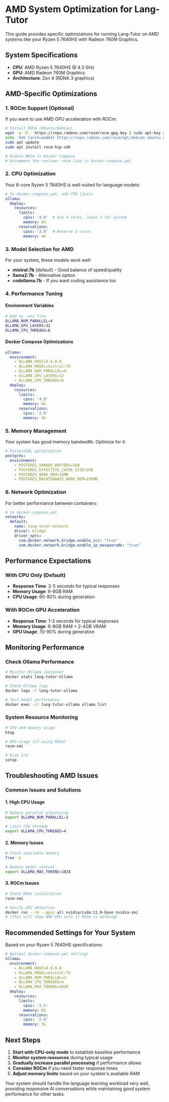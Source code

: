 # AMD System Optimization for Lang-Tutor

This guide provides specific optimizations for running Lang-Tutor on AMD systems like your Ryzen 5 7640HS with Radeon 760M Graphics.

## System Specifications
- **CPU**: AMD Ryzen 5 7640HS @ 4.3 GHz
- **GPU**: AMD Radeon 760M Graphics
- **Architecture**: Zen 4 (RDNA 3 graphics)

## AMD-Specific Optimizations

### 1. ROCm Support (Optional)
If you want to use AMD GPU acceleration with ROCm:

```bash
# Install ROCm (Ubuntu/Debian)
wget -q -O - https://repo.radeon.com/rocm/rocm.gpg.key | sudo apt-key add -
echo 'deb [arch=amd64] https://repo.radeon.com/rocm/apt/debian ubuntu main' | sudo tee /etc/apt/sources.list.d/rocm.list
sudo apt update
sudo apt install rocm-hip-sdk

# Enable ROCm in Docker Compose
# Uncomment the runtime: rocm line in docker-compose.yml
```

### 2. CPU Optimization
Your 6-core Ryzen 5 7640HS is well-suited for language models:

```yaml
# In docker-compose.yml, add CPU limits
ollama:
  deploy:
    resources:
      limits:
        cpus: '4.0'  # Use 4 cores, leave 2 for system
        memory: 8G
      reservations:
        cpus: '2.0'  # Reserve 2 cores
        memory: 4G
```

### 3. Model Selection for AMD
For your system, these models work well:

- **mistral:7b** (default) - Good balance of speed/quality
- **llama2:7b** - Alternative option
- **codellama:7b** - If you want coding assistance too

### 4. Performance Tuning

#### Environment Variables
```bash
# Add to .env file
OLLAMA_NUM_PARALLEL=4
OLLAMA_GPU_LAYERS=32
OLLAMA_CPU_THREADS=6
```

#### Docker Compose Optimizations
```yaml
ollama:
  environment:
    - OLLAMA_HOST=0.0.0.0
    - OLLAMA_MODEL=mistral:7b
    - OLLAMA_NUM_PARALLEL=4
    - OLLAMA_GPU_LAYERS=32
    - OLLAMA_CPU_THREADS=6
  deploy:
    resources:
      limits:
        cpus: '4.0'
        memory: 8G
      reservations:
        cpus: '2.0'
        memory: 4G
```

### 5. Memory Management
Your system has good memory bandwidth. Optimize for it:

```yaml
# PostgreSQL optimization
postgres:
  environment:
    - POSTGRES_SHARED_BUFFERS=1GB
    - POSTGRES_EFFECTIVE_CACHE_SIZE=3GB
    - POSTGRES_WORK_MEM=16MB
    - POSTGRES_MAINTENANCE_WORK_MEM=256MB
```

### 6. Network Optimization
For better performance between containers:

```yaml
# In docker-compose.yml
networks:
  default:
    name: lang-tutor-network
    driver: bridge
    driver_opts:
      com.docker.network.bridge.enable_icc: "true"
      com.docker.network.bridge.enable_ip_masquerade: "true"
```

## Performance Expectations

### With CPU Only (Default)
- **Response Time**: 2-5 seconds for typical responses
- **Memory Usage**: 6-8GB RAM
- **CPU Usage**: 60-80% during generation

### With ROCm GPU Acceleration
- **Response Time**: 1-3 seconds for typical responses
- **Memory Usage**: 6-8GB RAM + 2-4GB VRAM
- **GPU Usage**: 70-90% during generation

## Monitoring Performance

### Check Ollama Performance
```bash
# Monitor Ollama container
docker stats lang-tutor-ollama

# Check Ollama logs
docker logs -f lang-tutor-ollama

# Test model performance
docker exec -it lang-tutor-ollama ollama list
```

### System Resource Monitoring
```bash
# CPU and memory usage
htop

# GPU usage (if using ROCm)
rocm-smi

# Disk I/O
iotop
```

## Troubleshooting AMD Issues

### Common Issues and Solutions

#### 1. High CPU Usage
```bash
# Reduce parallel processing
export OLLAMA_NUM_PARALLEL=2

# Limit CPU threads
export OLLAMA_CPU_THREADS=4
```

#### 2. Memory Issues
```bash
# Check available memory
free -h

# Reduce model context
export OLLAMA_MAX_TOKENS=1024
```

#### 3. ROCm Issues
```bash
# Check ROCm installation
rocm-smi

# Verify GPU detection
docker run --rm --gpus all nvidia/cuda:11.0-base nvidia-smi
# (This will show AMD GPU info if ROCm is working)
```

## Recommended Settings for Your System

Based on your Ryzen 5 7640HS specifications:

```yaml
# Optimal docker-compose.yml settings
ollama:
  environment:
    - OLLAMA_HOST=0.0.0.0
    - OLLAMA_MODEL=mistral:7b
    - OLLAMA_NUM_PARALLEL=3
    - OLLAMA_CPU_THREADS=4
    - OLLAMA_MAX_TOKENS=2048
  deploy:
    resources:
      limits:
        cpus: '3.5'
        memory: 6G
      reservations:
        cpus: '2.0'
        memory: 3G
```

## Next Steps

1. **Start with CPU-only mode** to establish baseline performance
2. **Monitor system resources** during typical usage
3. **Gradually increase parallel processing** if performance allows
4. **Consider ROCm** if you need faster response times
5. **Adjust memory limits** based on your system's available RAM

Your system should handle the language learning workload very well, providing responsive AI conversations while maintaining good system performance for other tasks.
